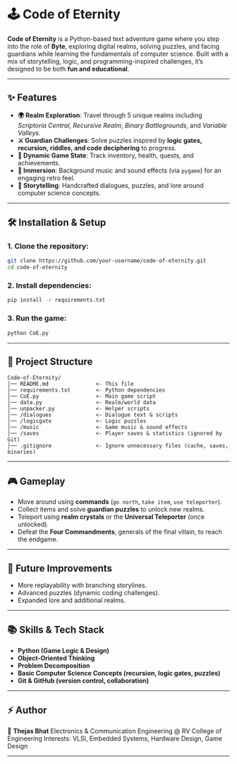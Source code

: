 
# 🕹️ Code of Eternity

**Code of Eternity** is a Python-based text adventure game where you step into the role of **Byte**, exploring digital realms, solving puzzles, and facing guardians while learning the fundamentals of computer science.
Built with a mix of storytelling, logic, and programming-inspired challenges, it’s designed to be both **fun and educational**.

---

## ✨ Features

* **🌍 Realm Exploration**: Travel through 5 unique realms including *Scriptoria Central*, *Recursive Realm*, *Binary Battlegrounds*, and *Variable Valleys*.
* **⚔️ Guardian Challenges**: Solve puzzles inspired by **logic gates, recursion, riddles, and code deciphering** to progress.
* **🎒 Dynamic Game State**: Track inventory, health, quests, and achievements.
* **🎵 Immersion**: Background music and sound effects (via `pygame`) for an engaging retro feel.
* **📖 Storytelling**: Handcrafted dialogues, puzzles, and lore around computer science concepts.

---

## 🛠️ Installation & Setup

### 1. Clone the repository:

```bash
git clone https://github.com/your-username/code-of-eternity.git
cd code-of-eternity
```

### 2. Install dependencies:

```bash
pip install -r requirements.txt
```

### 3. Run the game:

```bash
python CoE.py
```

---

## 📂 Project Structure

```
Code-of-Eternity/
│── README.md               <- This file
│── requirements.txt        <- Python dependencies
│── CoE.py                  <- Main game script
│── data.py                 <- Realm/world data
│── unpacker.py             <- Helper scripts
│── /dialogues              <- Dialogue text & scripts
│── /logicgate              <- Logic puzzles
│── /music                  <- Game music & sound effects
│── /saves                  <- Player saves & statistics (ignored by Git)
│── .gitignore              <- Ignore unnecessary files (cache, saves, binaries)
```

---

## 🎮 Gameplay

* Move around using **commands** (`go north`, `take item`, `use teleporter`).
* Collect items and solve **guardian puzzles** to unlock new realms.
* Teleport using **realm crystals** or the **Universal Teleporter** (once unlocked).
* Defeat the **Four Commandments**, generals of the final villain, to reach the endgame.

---

## 🚀 Future Improvements

* More replayability with branching storylines.
* Advanced puzzles (dynamic coding challenges).
* Expanded lore and additional realms.

---

## 📚 Skills & Tech Stack

* **Python (Game Logic & Design)**
* **Object-Oriented Thinking**
* **Problem Decomposition**
* **Basic Computer Science Concepts (recursion, logic gates, puzzles)**
* **Git & GitHub (version control, collaboration)**

---

## ⚡ Author

👤 **Thejas Bhat**
Electronics & Communication Engineering @ RV College of Engineering
Interests: VLSI, Embedded Systems, Hardware Design, Game Design

---
